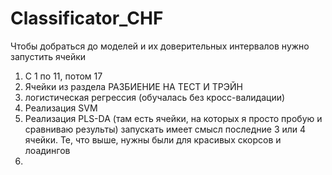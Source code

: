 # Classificator_CHF
Чтобы добраться до моделей и их доверительных интервалов нужно запустить ячейки 
1. С 1 по 11, потом 17
2. Ячейки из раздела РАЗБИЕНИЕ НА ТЕСТ И ТРЭЙН
3. логистическая регрессия (обучалась без кросс-валидации)
4. Реализация SVM
5. Реализация PLS-DA (там есть ячейки, на которых я просто пробую и сравниваю результы) запускать имеет смысл последние 3 или 4 ячейки. Те, что выше, нужны были для красивых скорсов и лоадингов
6. 
